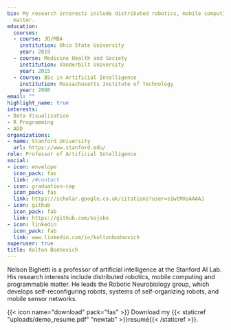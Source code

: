 ```yaml
---
bio: My research interests include distributed robotics, mobile computing and programmable
  matter.
education:
  courses:
  - course: JD/MBA 
    institution: Ohio State University
    year: 2019
  - course: Medicine Health and Society
    institution: Vanderbilt University
    year: 2015
  - course: BSc in Artificial Intelligence
    institution: Massachusetts Institute of Technology
    year: 2008
email: ""
highlight_name: true
interests:
- Data Visualization
- R Programming
- ADD 
organizations:
- name: Stanford University
  url: https://www.stanford.edu/
role: Professor of Artificial Intelligence
social:
- icon: envelope
  icon_pack: fas
  link: /#contact
- icon: graduation-cap
  icon_pack: fas
  link: https://scholar.google.co.uk/citations?user=sIwtMXoAAAAJ
- icon: github
  icon_pack: fab
  link: https://github.com/kojobo
- icon: linkedin
  icon_pack: fab
  link: www.linkedin.com/in/koltonbodnovich 
superuser: true
title: Kolton Bodnovich
---
```


Nelson Bighetti is a professor of artificial intelligence at the Stanford AI Lab. His research interests include distributed robotics, mobile computing and programmable matter. He leads the Robotic Neurobiology group, which develops self-reconfiguring robots, systems of self-organizing robots, and mobile sensor networks.


{{< icon name="download" pack="fas" >}} Download my {{< staticref "uploads/demo_resume.pdf" "newtab" >}}resumé{{< /staticref >}}.
